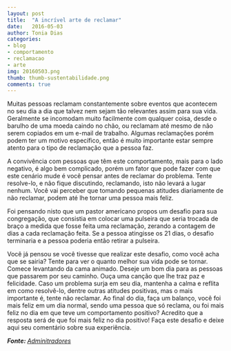 ```yaml
---
layout: post
title:  "A incrível arte de reclamar"
date:   2016-05-03
author: Tonia Dias
categories: 
- blog
- comportamento
- reclamacao
- arte
img: 20160503.png
thumb: thumb-sustentabilidade.png
comments: true
---
```


Muitas pessoas reclamam constantemente sobre eventos que acontecem no seu dia a dia que talvez nem sejam tão relevantes assim para sua vida. Geralmente se incomodam muito facilmente com qualquer coisa, desde o barulho de uma moeda caindo no chão, ou reclamam até mesmo de não serem copiados em um e-mail de trabalho. Algumas reclamações porém podem ter um motivo específico, então é muito importante estar sempre atento para o tipo de reclamação que a pessoa faz.<!--more-->

A convivência com pessoas que têm este comportamento, mais para o lado negativo, é algo bem complicado, porém um fator que pode fazer com que este cenário mude é você pensar antes de reclamar do problema. Tente resolve-lo, e não fique discutindo, reclamando, isto não levará a lugar nenhum. Você vai perceber que tomando pequenas atitudes diariamente de não reclamar, podem até lhe tornar uma pessoa mais feliz.

Foi pensando nisto que um pastor americano propos um desafio para sua congregação, que consistia em colocar uma pulseira que seria trocada de braço a medida que fosse feita uma reclamação, zerando a contagem de dias a cada reclamação feita. Se a pessoa atingisse os 21 dias, o desafio terminaria e a pessoa poderia então retirar a pulseira.

Você já pensou se você tivesse que realizar este desafio, como você acha que se sairia? Tente para ver o quanto melhor sua vida pode se tornar. Comece levantando da cama animado. Deseje um bom dia para as pessoas que passarem por seu caminho. Ouça uma canção que lhe traz paz e felicidade. Caso um problema surja em seu dia, mantenha a calma e reflita em como resolvê-lo, dentre outras atitudes positivas, mas o mais importante é, tente não reclamar. Ao final do dia, faça um balanço, você foi mais feliz em um dia normal, sendo uma pessoa que só reclama, ou foi mais feliz no dia em que teve um comportamento positivo? Acredito que a resposta será de que foi mais feliz no dia positivo! Faça este desafio e deixe aqui seu comentário sobre sua experiência.

<i><b>Fonte: </b><a href="http://www.administradores.com.br/artigos/cotidiano/a-incrivel-arte-da-reclamacao/95144/">Adminitradores</a></i>